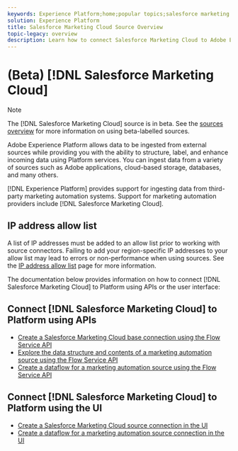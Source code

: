 ```yaml
---
keywords: Experience Platform;home;popular topics;salesforce marketing cloud;Salesforce Marketing Cloud;marketing automation
solution: Experience Platform
title: Salesforce Marketing Cloud Source Overview
topic-legacy: overview
description: Learn how to connect Salesforce Marketing Cloud to Adobe Experience Platform using APIs or the user interface.
---
```

# (Beta) [!DNL Salesforce Marketing Cloud]

>[!NOTE]
>
>The [!DNL Salesforce Marketing Cloud] source is in beta. See the [sources overview](../../home.md#terms-and-conditions) for more information on using beta-labelled sources.

Adobe Experience Platform allows data to be ingested from external sources while providing you with the ability to structure, label, and enhance incoming data using Platform services. You can ingest data from a variety of sources such as Adobe applications, cloud-based storage, databases, and many others.

[!DNL Experience Platform] provides support for ingesting data from third-party marketing automation systems. Support for marketing automation providers include [!DNL Salesforce Marketing Cloud].

## IP address allow list

A list of IP addresses must be added to an allow list prior to working with source connectors. Failing to add your region-specific IP addresses to your allow list may lead to errors or non-performance when using sources. See the [IP address allow list](../../ip-address-allow-list.md) page for more information.

The documentation below provides information on how to connect [!DNL Salesforce Marketing Cloud] to Platform using APIs or the user interface:

## Connect [!DNL Salesforce Marketing Cloud] to Platform using APIs

- [Create a Salesforce Marketing Cloud base connection using the Flow Service API](../../tutorials/api/create/marketing-automation/salesforce-marketing-cloud.md)
- [Explore the data structure and contents of a marketing automation source using the Flow Service API](../../tutorials/api/explore/marketing-automation.md)
- [Create a dataflow for a marketing automation source using the Flow Service API](../../tutorials/api/collect/marketing-automation.md)

## Connect [!DNL Salesforce Marketing Cloud] to Platform using the UI

- [Create a Salesforce Marketing Cloud source connection in the UI](../../tutorials/ui/create/marketing-automation/salesforce-marketing-cloud.md)
- [Create a dataflow for a marketing automation source connection in the UI](../../tutorials/ui/dataflow/marketing-automation.md)
